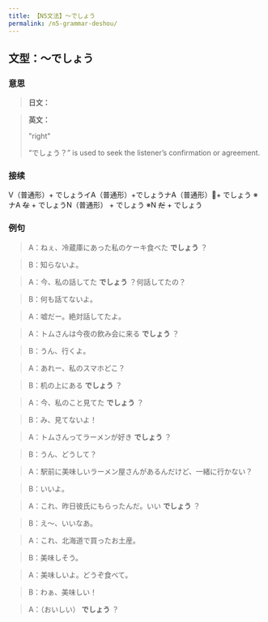 ```yaml
---
title: 【N5文法】〜でしょう
permalink: /n5-grammar-deshou/
---
```


## 文型：〜でしょう

### 意思

> **日文：**


> **英文：**
> 
> "right"
> 
> “でしょう？” is used to seek the listener’s confirmation or agreement.


### 接续

V（普通形）+ でしょうイA（普通形）+でしょうナA（普通形）+ でしょう ※ナA ~~な~~ \+ でしょうN（普通形） + でしょう ※N ~~だ~~ \+ でしょう

### 例句

> A：ねぇ、冷蔵庫にあった私のケーキ食べた **でしょう** ？

> B：知らないよ。

> A：今、私の話してた **でしょう** ？何話してたの？

> B：何も話てないよ。

> A：嘘だー。絶対話してたよ。

> A：トムさんは今夜の飲み会に来る **でしょう** ？

> B：うん、行くよ。

> A：あれー、私のスマホどこ？

> B：机の上にある **でしょう** ？

> A：今、私のこと見てた **でしょう** ？

> B：み、見てないよ！

> A：トムさんってラーメンが好き **でしょう** ？

> B：うん、どうして？

> A：駅前に美味しいラーメン屋さんがあるんだけど、一緒に行かない？

> B：いいよ。

> A：これ、昨日彼氏にもらったんだ。いい **でしょう** ？

> B：え〜、いいなあ。

> A：これ、北海道で買ったお土産。

> B：美味しそう。

> A：美味しいよ。どうぞ食べて。

> B：わぁ、美味しい！

> A：（おいしい） **でしょう** ？

